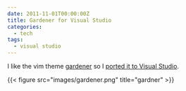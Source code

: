 ```yaml
---
date: 2011-11-01T00:00:00Z
title: Gardener for Visual Studio
categories:
  - tech
tags:
  - visual studio
---
```


I like the vim theme [gardener](http://www.vim.org/scripts/script.php?script_id=1348) so I [ported it to Visual Studio](http://studiostyl.es/schemes/gardener).

{{< figure src="images/gardener.png" title="gardner" >}}

